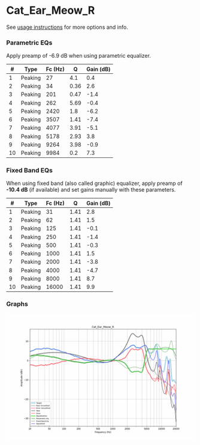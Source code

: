 # Cat_Ear_Meow_R
See [usage instructions](https://github.com/jaakkopasanen/AutoEq#usage) for more options and info.

### Parametric EQs
Apply preamp of -6.9 dB when using parametric equalizer.

|   # | Type    |   Fc (Hz) |    Q |   Gain (dB) |
|-----|---------|-----------|------|-------------|
|   1 | Peaking |        27 | 4.1  |         0.4 |
|   2 | Peaking |        34 | 0.36 |         2.6 |
|   3 | Peaking |       201 | 0.47 |        -1.4 |
|   4 | Peaking |       262 | 5.69 |        -0.4 |
|   5 | Peaking |      2420 | 1.8  |        -6.2 |
|   6 | Peaking |      3507 | 1.41 |        -7.4 |
|   7 | Peaking |      4077 | 3.91 |        -5.1 |
|   8 | Peaking |      5178 | 2.93 |         3.8 |
|   9 | Peaking |      9264 | 3.98 |        -0.9 |
|  10 | Peaking |      9984 | 0.2  |         7.3 |

### Fixed Band EQs
When using fixed band (also called graphic) equalizer, apply preamp of **-10.4 dB** (if available) and set gains manually with these parameters.

|   # | Type    |   Fc (Hz) |    Q |   Gain (dB) |
|-----|---------|-----------|------|-------------|
|   1 | Peaking |        31 | 1.41 |         2.8 |
|   2 | Peaking |        62 | 1.41 |         1.5 |
|   3 | Peaking |       125 | 1.41 |        -0.1 |
|   4 | Peaking |       250 | 1.41 |        -1.4 |
|   5 | Peaking |       500 | 1.41 |        -0.3 |
|   6 | Peaking |      1000 | 1.41 |         1.5 |
|   7 | Peaking |      2000 | 1.41 |        -3.8 |
|   8 | Peaking |      4000 | 1.41 |        -4.7 |
|   9 | Peaking |      8000 | 1.41 |         8.7 |
|  10 | Peaking |     16000 | 1.41 |         9.9 |

### Graphs
![](./Cat_Ear_Meow_R.png)
